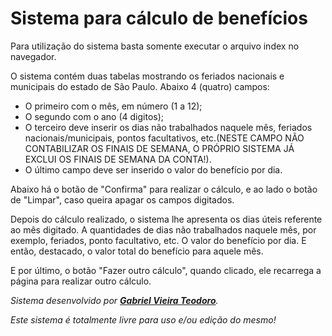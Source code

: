 # Sistema para cálculo de benefícios

Para utilização do sistema basta somente executar o arquivo index no navegador.

O sistema contém duas tabelas mostrando os feriados nacionais e municipais do estado de São Paulo.
Abaixo 4 (quatro) campos:
* O primeiro com o mês, em número (1 a 12);
* O segundo com o ano (4 digitos);
* O terceiro deve inserir os dias não trabalhados naquele mês, feriados nacionais/municipais, pontos facultativos, etc.(NESTE CAMPO NÃO CONTABILIZAR OS FINAIS DE SEMANA, O PRÓPRIO SISTEMA JÁ EXCLUI OS FINAIS DE SEMANA DA CONTA!).
* O último campo deve ser inserido o valor do benefício por dia.

Abaixo há o botão de "Confirma" para realizar o cálculo, e ao lado o botão de "Limpar", caso queira apagar os campos digitados.

Depois do cálculo realizado, o sistema lhe apresenta os dias úteis referente ao mês digitado. A quantidades de dias não trabalhados naquele mês, por exemplo, feriados, ponto facultativo, etc. O valor do benefício por dia. E então, destacado, o valor total do benefício para aquele mês.

E por último, o botão "Fazer outro cálculo", quando clicado, ele recarrega a página para realizar outro cálculo.

<i>Sistema desenvolvido por <b><a href="https://github.com/Gabrielvt14">Gabriel Vieira Teodoro</a></b>.

Este sistema é totalmente livre para uso e/ou edição do mesmo!</i>
